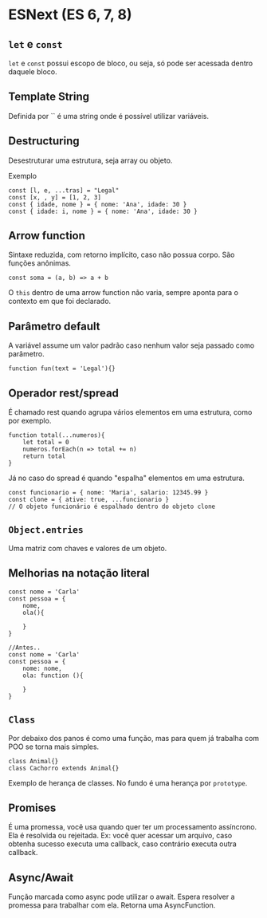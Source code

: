 
# ESNext (ES 6, 7, 8)

## `let` e `const`

`let` e `const` possui escopo de bloco, ou seja, só pode ser acessada dentro daquele bloco.

## Template String

Definida por \`\` é uma string onde é possível utilizar variáveis.

## Destructuring

Desestruturar uma estrutura, seja array ou objeto.

Exemplo

    const [l, e, ...tras] = "Legal"
    const [x, , y] = [1, 2, 3]
    const { idade, nome } = { nome: 'Ana', idade: 30 }
    const { idade: i, nome } = { nome: 'Ana', idade: 30 }

## Arrow function

Sintaxe reduzida, com retorno implícito, caso não possua corpo. São funções anônimas.

    const soma = (a, b) => a + b

O `this` dentro de uma arrow function não varia, sempre aponta para o contexto em que foi declarado.

## Parâmetro default

A variável assume um valor padrão caso nenhum valor seja passado como parâmetro.

    function fun(text = 'Legal'){}

## Operador rest/spread

É chamado rest quando agrupa vários elementos em uma estrutura, como por exemplo.

    function total(...numeros){
        let total = 0
        numeros.forEach(n => total += n)
        return total
    }

Já no caso do spread é quando "espalha" elementos em uma estrutura.

    const funcionario = { nome: 'Maria', salario: 12345.99 }
    const clone = { ative: true, ...funcionario }
    // O objeto funcionário é espalhado dentro do objeto clone

## `Object.entries`

Uma matriz com chaves e valores de um objeto.

## Melhorias na notação literal

    const nome = 'Carla'
    const pessoa = {
        nome,
        ola(){

        }
    }

    //Antes..
    const nome = 'Carla'
    const pessoa = {
        nome: nome,
        ola: function (){

        }
    }

## `Class`

Por debaixo dos panos é como uma função, mas para quem já trabalha com POO se torna mais simples.

    class Animal{}
    class Cachorro extends Animal{}

Exemplo de herança de classes. No fundo é uma herança por `prototype`.

## Promises

É uma promessa, você usa quando quer ter um processamento assíncrono. Ela é resolvida ou rejeitada. Ex: você quer acessar um arquivo, caso obtenha sucesso executa uma callback, caso contrário executa outra callback.

## Async/Await

Função marcada como async pode utilizar o await. Espera resolver a promessa para trabalhar com ela. Retorna uma AsyncFunction.
